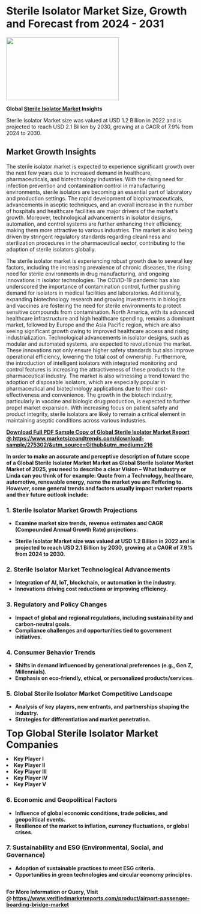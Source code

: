 <H1>Sterile Isolator Market Size, Growth and Forecast from 2024 - 2031</H1><img class="aligncenter size-medium wp-image-584254" src="https://thirdeyenews.in/wp-content/uploads/2024/09/Global-Market-Research-300x168.jpeg" alt="" width="300" height="168" /><p><strong>Global&nbsp;<a href="https://www.marketsizeandtrends.com/download-sample/275302/&amp;utm_source=Github&utm_medium=216">Sterile Isolator Market</a> Insights</strong></p><p>Sterile Isolator Market size was valued at USD 1.2 Billion in 2022 and is projected to reach USD 2.1 Billion by 2030, growing at a CAGR of 7.9% from 2024 to 2030.</p><p><h2>Market Growth Insights</h2> <p>The sterile isolator market is expected to experience significant growth over the next few years due to increased demand in healthcare, pharmaceuticals, and biotechnology industries. With the rising need for infection prevention and contamination control in manufacturing environments, sterile isolators are becoming an essential part of laboratory and production settings. The rapid development of biopharmaceuticals, advancements in aseptic techniques, and an overall increase in the number of hospitals and healthcare facilities are major drivers of the market's growth. Moreover, technological advancements in isolator designs, automation, and control systems are further enhancing their efficiency, making them more attractive to various industries. The market is also being driven by stringent regulatory standards regarding cleanliness and sterilization procedures in the pharmaceutical sector, contributing to the adoption of sterile isolators globally.</p> <p><strong><a href="#"></a></strong></p> <p>The sterile isolator market is experiencing robust growth due to several key factors, including the increasing prevalence of chronic diseases, the rising need for sterile environments in drug manufacturing, and ongoing innovations in isolator technologies. The COVID-19 pandemic has also underscored the importance of contamination control, further pushing demand for isolators in medical facilities and laboratories. Additionally, expanding biotechnology research and growing investments in biologics and vaccines are fostering the need for sterile environments to protect sensitive compounds from contamination. North America, with its advanced healthcare infrastructure and high healthcare spending, remains a dominant market, followed by Europe and the Asia Pacific region, which are also seeing significant growth owing to improved healthcare access and rising industrialization. Technological advancements in isolator designs, such as modular and automated systems, are expected to revolutionize the market. These innovations not only ensure higher safety standards but also improve operational efficiency, lowering the total cost of ownership. Furthermore, the introduction of intelligent isolators with integrated monitoring and control features is increasing the attractiveness of these products to the pharmaceutical industry. The market is also witnessing a trend toward the adoption of disposable isolators, which are especially popular in pharmaceutical and biotechnology applications due to their cost-effectiveness and convenience. The growth in the biotech industry, particularly in vaccine and biologic drug production, is expected to further propel market expansion. With increasing focus on patient safety and product integrity, sterile isolators are likely to remain a critical element in maintaining aseptic conditions across various industries. <p><strong><a href="#"></p><p><span class=""><strong>Download Full PDF Sample Copy of Global Sterile Isolator Market Report</strong> @ <a href="https://www.marketsizeandtrends.com/download-sample/275302/&amp;utm_source=Github&utm_medium=216" target="_blank">https://www.marketsizeandtrends.com/download-sample/275302/&amp;utm_source=Github&utm_medium=216</a></span></p><p>In order to make an accurate and perceptive description of future scope of a Global&nbsp;Sterile Isolator Market Market as Global&nbsp;Sterile Isolator Market Market of 2025, you need to describe a clear Vision &ndash; What Industry or Linda can you think of for example: Quote from a Technology, healthcare, automotive, renewable energy, name the market you are Reffering to. However, some general trends and factors usually impact market reports and their future outlook include:</p><h3>1.&nbsp;<strong>Sterile Isolator Market Growth Projections</strong></h3><ul><li>Examine market size trends, revenue estimates and CAGR (Compounded Annual Growth Rate) projections.</li><li><p>Sterile Isolator Market size was valued at USD 1.2 Billion in 2022 and is projected to reach USD 2.1 Billion by 2030, growing at a CAGR of 7.9% from 2024 to 2030.</p></li></ul><h3>2.&nbsp;<strong>Sterile Isolator Market Technological Advancements</strong></h3><ul><li>Integration of AI, IoT, blockchain, or automation in the industry.</li><li>Innovations driving cost reductions or improving efficiency.</li></ul><h3>3.&nbsp;<strong>Regulatory and Policy Changes</strong></h3><ul><li>Impact of global and regional regulations, including sustainability and carbon-neutral goals.</li><li>Compliance challenges and opportunities tied to government initiatives.</li></ul><h3>4.&nbsp;<strong>Consumer Behavior Trends</strong></h3><ul><li>Shifts in demand influenced by generational preferences (e.g., Gen Z, Millennials).</li><li>Emphasis on eco-friendly, ethical, or personalized products/services.</li></ul><h3>5.&nbsp;<strong>Global Sterile Isolator Market Competitive Landscape</strong></h3><ul><li>Analysis of key players, new entrants, and partnerships shaping the industry.</li><li>Strategies for differentiation and market penetration.</li></ul><p data-pm-slice="1 1 []"><span style="color: inherit; font-family: inherit; font-size: 25px;">Top Global Sterile Isolator Market Companies</span></p><div class="" data-test-id=""><p><li>Key Player I</li><li> Key Player II</li><li> Key Player III</li><li> Key Player IV</li><li> Key Player V</li></p></div><h3>6.&nbsp;<strong>Economic and Geopolitical Factors</strong></h3><ul><li>Influence of global economic conditions, trade policies, and geopolitical events.</li><li>Resilience of the market to inflation, currency fluctuations, or global crises.</li></ul><h3>7.&nbsp;<strong>Sustainability and ESG (Environmental, Social, and Governance)</strong></h3><ul><li>Adoption of sustainable practices to meet ESG criteria.</li><li>Opportunities in green technologies and circular economy principles.</li></ul><h2><strong style="font-size: 14px;">For More Information or Query, Visit @&nbsp;</strong><a style="background-color: #ffffff; font-size: 14px;" href="https://www.marketsizeandtrends.com/report/sterile-isolator-market/" target="_blank">https://www.verifiedmarketreports.com/product/airport-passenger-boarding-bridge-market</a></h2>
